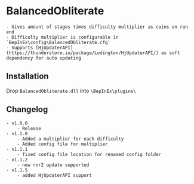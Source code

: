 # BalancedObliterate
	- Gives amount of stages times difficulty multiplier as coins on run end
	- Difficulty multiplier is configurable in `BepInEx\config\BalancedObliterate.cfg`
    - Supports [HjUpdaterAPI](https://thunderstore.io/package/Lodington/HjUpdaterAPI/) as soft dependency for auto updating 

## Installation
Drop `BalancedObliterate.dll` into `\BepInEx\plugins\`

## Changelog
	- v1.0.0
		- Release
	- v1.1.0
		- Added a multiplier for each difficulty
		- Added config file for multiplier
	- v1.1.1
		- fixed config file location for renamed config folder
	- v1.1.2
		- new ror2 update supported
    - v1.1.5
        - added HjUpdaterAPI support